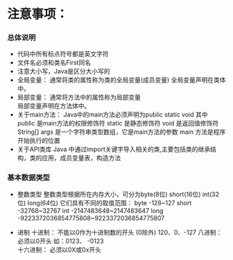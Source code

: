 # 注意事项：

### 总体说明
- 代码中所有标点符号都是英文字符
- 文件名必须和类名First同名
- 注意大小写，Java是区分大小写的
- 全局变量：
  通常将类的属性称为类的全局变量(成员变量)
  全局变量声明在类体中。
- 局部变量：
  通常将方法中的属性称为局部变量  
  局部变量声明在方法体中。
- 关于main方法：
  Java中的main方法必须声明为public static void
  其中 public 是main方法的权限修饰符
  static 是静态修饰符
  void 是返回值修饰符
  String[] args 是一个字符串类型数组，它是main方法的参数
  main 方法是程序开始执行的位置
- 关于API类库
  Java 中通过import关键字导入相关的类,主要包括类的继承结构，类的应用，成员变量表，构造方法
  
### 基本数据类型
- 整数类型
  整数类型根据所在内存大小，可分为byte(8位) short(16位) int(32位) long(64位)
  它们具有不同的取值范围：
  byte   -128~127 
  short  -32768~32767
  int    -2147483648~2147483647
  long   -9223372036854775808~9223372036854775807
  
- 进制
  十进制：  不能以0作为十进制数的开头 (0除外) 120、0、-127
  八进制：  必须以0开头 如：0123、 -0123  
  十六进制： 必须以0X或0x开头
  
  
  
  
  